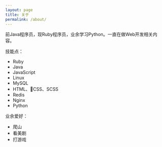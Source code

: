 ```yaml
---
layout: page
title: 关于
permalink: /about/
---
```


前Java程序员，现Ruby程序员，业余学习Python。一直在做Web开发相关内容。

技能点：
- Ruby
- Java
- JavaScript
- Linux
- MySQL
- HTML、CSS、SCSS
- Redis
- Nginx
- Python


业余爱好：
- 爬山
- 看美剧
- 打游戏

